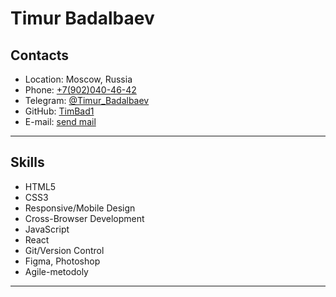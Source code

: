 [](https://sun9-49.userapi.com/impg/CZgIKsq8CmFza5_dIKkS8dq480HBggcA5Z7NPA/d62nSqvCshY.jpg?size=1080x1034&quality=96&sign=5f46af709c4d43fd8ec8fbdc82c8c4dc&type=album)
# Timur Badalbaev

## Contacts
* Location: Moscow, Russia
* Phone: [+7(902)040-46-42](tel:+79020404642)
* Telegram: [@Timur_Badalbaev](https://t.me/Timur_Badalbaev)
* GitHub: [TimBad1](https://github.com/TimBad1)
* E-mail: [send mail](mailto:term1t88@mail.ru)

***
## Skills
* HTML5
* CSS3
* Responsive/Mobile Design
* Cross-Browser Development
* JavaScript
* React
* Git/Version Control
* Figma, Photoshop
* Agile-metodoly

***

